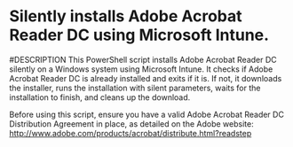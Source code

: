 # Silently installs Adobe Acrobat Reader DC using Microsoft Intune.

#DESCRIPTION
This PowerShell script installs Adobe Acrobat Reader DC silently on a Windows system using Microsoft Intune. It checks if Adobe Acrobat Reader DC is already installed and exits if it is. If not, it downloads the installer, runs the installation with silent parameters, waits for the installation to finish, and cleans up the download.

Before using this script, ensure you have a valid Adobe Acrobat Reader DC Distribution Agreement in place, as detailed on the Adobe website: http://www.adobe.com/products/acrobat/distribute.html?readstep
